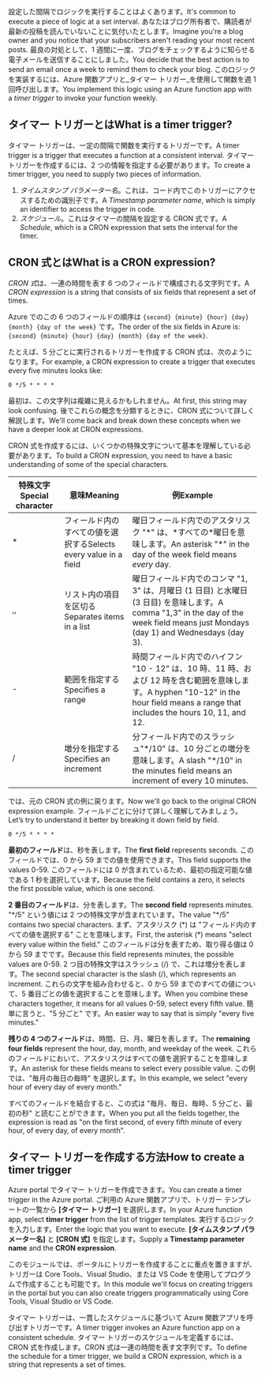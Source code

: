 <span data-ttu-id="5c55b-101">設定した間隔でロジックを実行することはよくあります。</span><span class="sxs-lookup"><span data-stu-id="5c55b-101">It's common to execute a piece of logic at a set interval.</span></span> <span data-ttu-id="5c55b-102">あなたはブログ所有者で、購読者が最新の投稿を読んでいないことに気付いたとします。</span><span class="sxs-lookup"><span data-stu-id="5c55b-102">Imagine you're a blog owner and you notice that your subscribers aren't reading your most recent posts.</span></span> <span data-ttu-id="5c55b-103">最良の対処として、1 週間に一度、ブログをチェックするように知らせる電子メールを送信することにしました。</span><span class="sxs-lookup"><span data-stu-id="5c55b-103">You decide that the best action is to send an email once a week to remind them to check your blog.</span></span> <span data-ttu-id="5c55b-104">このロジックを実装するには、Azure 関数アプリと_タイマー トリガー_を使用して関数を週 1 回呼び出します。</span><span class="sxs-lookup"><span data-stu-id="5c55b-104">You implement this logic using an Azure function app with a _timer trigger_ to invoke your function weekly.</span></span>

## <a name="what-is-a-timer-trigger"></a><span data-ttu-id="5c55b-105">タイマー トリガーとは</span><span class="sxs-lookup"><span data-stu-id="5c55b-105">What is a timer trigger?</span></span>

<span data-ttu-id="5c55b-106">タイマー トリガーは、一定の間隔で関数を実行するトリガーです。</span><span class="sxs-lookup"><span data-stu-id="5c55b-106">A timer trigger is a trigger that executes a function at a consistent interval.</span></span> <span data-ttu-id="5c55b-107">タイマー トリガーを作成するには、2 つの情報を指定する必要があります。</span><span class="sxs-lookup"><span data-stu-id="5c55b-107">To create a timer trigger, you need to supply two pieces of information.</span></span>

1. <span data-ttu-id="5c55b-108">*タイムスタンプ パラメーター名*。これは、コード内でこのトリガーにアクセスするための識別子です。</span><span class="sxs-lookup"><span data-stu-id="5c55b-108">A *Timestamp parameter name*, which is simply an identifier to access the trigger in code.</span></span>
2. <span data-ttu-id="5c55b-109">*スケジュール*。これはタイマーの間隔を設定する CRON 式です。</span><span class="sxs-lookup"><span data-stu-id="5c55b-109">A *Schedule*, which is a CRON expression that sets the interval for the timer.</span></span>

## <a name="what-is-a-cron-expression"></a><span data-ttu-id="5c55b-110">CRON 式とは</span><span class="sxs-lookup"><span data-stu-id="5c55b-110">What is a CRON expression?</span></span>

<span data-ttu-id="5c55b-111">*CRON 式*は、一連の時間を表す 6 つのフィールドで構成される文字列です。</span><span class="sxs-lookup"><span data-stu-id="5c55b-111">A *CRON expression* is a string that consists of six fields that represent a set of times.</span></span>

<span data-ttu-id="5c55b-112">Azure でのこの 6 つのフィールドの順序は `{second} {minute} {hour} {day} {month} {day of the week}` です。</span><span class="sxs-lookup"><span data-stu-id="5c55b-112">The order of the six fields in Azure is: `{second} {minute} {hour} {day} {month} {day of the week}`.</span></span>

<span data-ttu-id="5c55b-113">たとえば、5 分ごとに実行されるトリガーを作成する CRON 式は、次のようになります。</span><span class="sxs-lookup"><span data-stu-id="5c55b-113">For example, a CRON expression to create a trigger that executes every five minutes looks like:</span></span>

```log
0 */5 * * * *
```

<span data-ttu-id="5c55b-114">最初は、この文字列は複雑に見えるかもしれません。</span><span class="sxs-lookup"><span data-stu-id="5c55b-114">At first, this string may look confusing.</span></span> <span data-ttu-id="5c55b-115">後でこれらの概念を分類するときに、CRON 式について詳しく解説します。</span><span class="sxs-lookup"><span data-stu-id="5c55b-115">We'll come back and break down these concepts when we have a deeper look at CRON expressions.</span></span>

<span data-ttu-id="5c55b-116">CRON 式を作成するには、いくつかの特殊文字について基本を理解している必要があります。</span><span class="sxs-lookup"><span data-stu-id="5c55b-116">To build a CRON expression, you need to have a basic understanding of some of the special characters.</span></span>

| <span data-ttu-id="5c55b-117">特殊文字</span><span class="sxs-lookup"><span data-stu-id="5c55b-117">Special character</span></span> | <span data-ttu-id="5c55b-118">意味</span><span class="sxs-lookup"><span data-stu-id="5c55b-118">Meaning</span></span> | <span data-ttu-id="5c55b-119">例</span><span class="sxs-lookup"><span data-stu-id="5c55b-119">Example</span></span> |
| ------------- | ------------- | ------------- |
| *      | <span data-ttu-id="5c55b-120">フィールド内のすべての値を選択する</span><span class="sxs-lookup"><span data-stu-id="5c55b-120">Selects every value in a field</span></span> | <span data-ttu-id="5c55b-121">曜日フィールド内でのアスタリスク "*" は、*すべての\*曜日を意味します。</span><span class="sxs-lookup"><span data-stu-id="5c55b-121">An asterisk "\*" in the day of the week field means *every* day.</span></span> |
| <span data-ttu-id="5c55b-122">,</span><span class="sxs-lookup"><span data-stu-id="5c55b-122">,</span></span>      | <span data-ttu-id="5c55b-123">リスト内の項目を区切る</span><span class="sxs-lookup"><span data-stu-id="5c55b-123">Separates items in a list</span></span> | <span data-ttu-id="5c55b-124">曜日フィールド内でのコンマ "1, 3" は、月曜日 (1 日目) と水曜日 (3 日目) を意味します。</span><span class="sxs-lookup"><span data-stu-id="5c55b-124">A comma "1,3" in the day of the week field means just Mondays (day 1) and Wednesdays (day 3).</span></span> |
| -      | <span data-ttu-id="5c55b-125">範囲を指定する</span><span class="sxs-lookup"><span data-stu-id="5c55b-125">Specifies a range</span></span> | <span data-ttu-id="5c55b-126">時間フィールド内でのハイフン "10 - 12" は、10 時、11 時、および 12 時を含む範囲を意味します。</span><span class="sxs-lookup"><span data-stu-id="5c55b-126">A hyphen "10-12" in the hour field means a range that includes the hours 10, 11, and 12.</span></span> |
| /      | <span data-ttu-id="5c55b-127">増分を指定する</span><span class="sxs-lookup"><span data-stu-id="5c55b-127">Specifies an increment</span></span> | <span data-ttu-id="5c55b-128">分フィールド内でのスラッシュ"\*/10" は、10 分ごとの増分を意味します。</span><span class="sxs-lookup"><span data-stu-id="5c55b-128">A slash "\*/10" in the minutes field means an increment of every 10 minutes.</span></span> |

<span data-ttu-id="5c55b-129">では、元の CRON 式の例に戻ります。</span><span class="sxs-lookup"><span data-stu-id="5c55b-129">Now we'll go back to the original CRON expression example.</span></span> <span data-ttu-id="5c55b-130">フィールドごとに分けて詳しく理解してみましょう。</span><span class="sxs-lookup"><span data-stu-id="5c55b-130">Let’s try to understand it better by breaking it down field by field.</span></span>

```log
0 */5 * * * *
```

<span data-ttu-id="5c55b-131">**最初のフィールド**は、秒を表します。</span><span class="sxs-lookup"><span data-stu-id="5c55b-131">The **first field** represents seconds.</span></span> <span data-ttu-id="5c55b-132">このフィールドでは、0 から 59 までの値を使用できます。</span><span class="sxs-lookup"><span data-stu-id="5c55b-132">This field supports the values 0-59.</span></span> <span data-ttu-id="5c55b-133">このフィールドには 0 が含まれているため、最初の指定可能な値である 1 秒を選択しています。</span><span class="sxs-lookup"><span data-stu-id="5c55b-133">Because the field contains a zero, it selects the first possible value, which is one second.</span></span>

<span data-ttu-id="5c55b-134">**2 番目のフィールド**は、分を表します。</span><span class="sxs-lookup"><span data-stu-id="5c55b-134">The **second field** represents minutes.</span></span> <span data-ttu-id="5c55b-135">"\*/5" という値には 2 つの特殊文字が含まれています。</span><span class="sxs-lookup"><span data-stu-id="5c55b-135">The value "\*/5" contains two special characters.</span></span> <span data-ttu-id="5c55b-136">まず、アスタリスク (\*) は "フィールド内のすべての値を選択する" ことを意味します。</span><span class="sxs-lookup"><span data-stu-id="5c55b-136">First, the asterisk (\*) means "select every value within the field."</span></span> <span data-ttu-id="5c55b-137">このフィールドは分を表すため、取り得る値は 0 から 59 までです。</span><span class="sxs-lookup"><span data-stu-id="5c55b-137">Because this field represents minutes, the possible values are 0-59.</span></span> <span data-ttu-id="5c55b-138">2 つ目の特殊文字はスラッシュ (/) で、これは増分を表します。</span><span class="sxs-lookup"><span data-stu-id="5c55b-138">The second special character is the slash (/), which represents an increment.</span></span> <span data-ttu-id="5c55b-139">これらの文字を組み合わせると、0 から 59 までのすべての値について、5 番目ごとの値を選択することを意味します。</span><span class="sxs-lookup"><span data-stu-id="5c55b-139">When you combine these characters together, it means for all values 0-59, select every fifth value.</span></span> <span data-ttu-id="5c55b-140">簡単に言うと、"5 分ごと" です。</span><span class="sxs-lookup"><span data-stu-id="5c55b-140">An easier way to say that is simply "every five minutes."</span></span>

<span data-ttu-id="5c55b-141">**残りの 4 つのフィールド**は、時間、日、月、曜日を表します。</span><span class="sxs-lookup"><span data-stu-id="5c55b-141">The **remaining four fields** represent the hour, day, month, and weekday of the week.</span></span> <span data-ttu-id="5c55b-142">これらのフィールドにおいて、アスタリスクはすべての値を選択することを意味します。</span><span class="sxs-lookup"><span data-stu-id="5c55b-142">An asterisk for these fields means to select every possible value.</span></span> <span data-ttu-id="5c55b-143">この例では、"毎月の毎日の毎時" を選択します。</span><span class="sxs-lookup"><span data-stu-id="5c55b-143">In this example, we select "every hour of every day of every month."</span></span>

<span data-ttu-id="5c55b-144">すべてのフィールドを結合すると、この式は "毎月、毎日、毎時、5 分ごと、最初の秒" と読むことができます。</span><span class="sxs-lookup"><span data-stu-id="5c55b-144">When you put all the fields together, the expression is read as "on the first second, of every fifth minute of every hour, of every day, of every month".</span></span>

## <a name="how-to-create-a-timer-trigger"></a><span data-ttu-id="5c55b-145">タイマー トリガーを作成する方法</span><span class="sxs-lookup"><span data-stu-id="5c55b-145">How to create a timer trigger</span></span>

<span data-ttu-id="5c55b-146">Azure portal でタイマー トリガーを作成できます。</span><span class="sxs-lookup"><span data-stu-id="5c55b-146">You can create a timer trigger in the Azure portal.</span></span> <span data-ttu-id="5c55b-147">ご利用の Azure 関数アプリで、トリガー テンプレートの一覧から **[タイマー トリガー]** を選択します。</span><span class="sxs-lookup"><span data-stu-id="5c55b-147">In your Azure function app, select **timer trigger** from the list of trigger templates.</span></span> <span data-ttu-id="5c55b-148">実行するロジックを入力します。</span><span class="sxs-lookup"><span data-stu-id="5c55b-148">Enter the logic that you want to execute.</span></span> <span data-ttu-id="5c55b-149">**[タイムスタンプ パラメーター名]** と **[CRON 式]** を指定します。</span><span class="sxs-lookup"><span data-stu-id="5c55b-149">Supply a **Timestamp parameter name** and the **CRON expression**.</span></span>

<span data-ttu-id="5c55b-150">このモジュールでは、ポータルにトリガーを作成することに重点を置きますが、トリガーは Core Tools、Visual Studio、または VS Code を使用してプログラムで作成することも可能です。</span><span class="sxs-lookup"><span data-stu-id="5c55b-150">In this module we'll focus on creating triggers in the portal but you can also create triggers programmatically using Core Tools, Visual Studio or VS Code.</span></span>

<span data-ttu-id="5c55b-151">タイマー トリガーは、一貫したスケジュールに基づいて Azure 関数アプリを呼び出すトリガーです。</span><span class="sxs-lookup"><span data-stu-id="5c55b-151">A timer trigger invokes an Azure function app on a consistent schedule.</span></span> <span data-ttu-id="5c55b-152">タイマー トリガーのスケジュールを定義するには、CRON 式を作成します。CRON 式は一連の時間を表す文字列です。</span><span class="sxs-lookup"><span data-stu-id="5c55b-152">To define the schedule for a timer trigger, we build a CRON expression, which is a string that represents a set of times.</span></span>